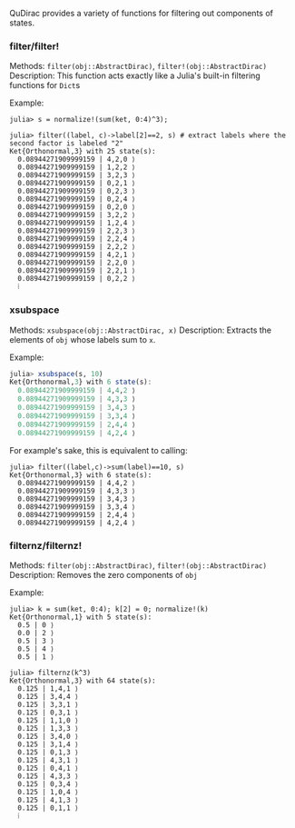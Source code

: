 QuDirac provides a variety of functions for filtering out components of states.

### filter/filter!

Methods: `filter(obj::AbstractDirac)`, `filter!(obj::AbstractDirac)` 
Description: This function acts exactly like a Julia's built-in filtering functions for `Dict`s

Example:

```
julia> s = normalize!(sum(ket, 0:4)^3);

julia> filter((label, c)->label[2]==2, s) # extract labels where the second factor is labeled "2" 
Ket{Orthonormal,3} with 25 state(s):
  0.08944271909999159 | 4,2,0 ⟩
  0.08944271909999159 | 1,2,2 ⟩
  0.08944271909999159 | 3,2,3 ⟩
  0.08944271909999159 | 0,2,1 ⟩
  0.08944271909999159 | 0,2,3 ⟩
  0.08944271909999159 | 0,2,4 ⟩
  0.08944271909999159 | 0,2,0 ⟩
  0.08944271909999159 | 3,2,2 ⟩
  0.08944271909999159 | 1,2,4 ⟩
  0.08944271909999159 | 2,2,3 ⟩
  0.08944271909999159 | 2,2,4 ⟩
  0.08944271909999159 | 2,2,2 ⟩
  0.08944271909999159 | 4,2,1 ⟩
  0.08944271909999159 | 2,2,0 ⟩
  0.08944271909999159 | 2,2,1 ⟩
  0.08944271909999159 | 0,2,2 ⟩
  ⁞
```

### xsubspace

Methods: `xsubspace(obj::AbstractDirac, x)`
Description: Extracts the elements of `obj` whose labels sum to `x`.

Example:

```julia
julia> xsubspace(s, 10)
Ket{Orthonormal,3} with 6 state(s):
  0.08944271909999159 | 4,4,2 ⟩
  0.08944271909999159 | 4,3,3 ⟩
  0.08944271909999159 | 3,4,3 ⟩
  0.08944271909999159 | 3,3,4 ⟩
  0.08944271909999159 | 2,4,4 ⟩
  0.08944271909999159 | 4,2,4 ⟩
```

For example's sake, this is equivalent to calling:

```
julia> filter((label,c)->sum(label)==10, s)
Ket{Orthonormal,3} with 6 state(s):
  0.08944271909999159 | 4,4,2 ⟩
  0.08944271909999159 | 4,3,3 ⟩
  0.08944271909999159 | 3,4,3 ⟩
  0.08944271909999159 | 3,3,4 ⟩
  0.08944271909999159 | 2,4,4 ⟩
  0.08944271909999159 | 4,2,4 ⟩
```

### filternz/filternz!

Methods: `filter(obj::AbstractDirac)`, `filter!(obj::AbstractDirac)` 
Description: Removes the zero components of `obj`

Example:

```
julia> k = sum(ket, 0:4); k[2] = 0; normalize!(k)
Ket{Orthonormal,1} with 5 state(s):
  0.5 | 0 ⟩
  0.0 | 2 ⟩
  0.5 | 3 ⟩
  0.5 | 4 ⟩
  0.5 | 1 ⟩

julia> filternz(k^3)
Ket{Orthonormal,3} with 64 state(s):
  0.125 | 1,4,1 ⟩
  0.125 | 3,4,4 ⟩
  0.125 | 3,3,1 ⟩
  0.125 | 0,3,1 ⟩
  0.125 | 1,1,0 ⟩
  0.125 | 1,3,3 ⟩
  0.125 | 3,4,0 ⟩
  0.125 | 3,1,4 ⟩
  0.125 | 0,1,3 ⟩
  0.125 | 4,3,1 ⟩
  0.125 | 0,4,1 ⟩
  0.125 | 4,3,3 ⟩
  0.125 | 0,3,4 ⟩
  0.125 | 1,0,4 ⟩
  0.125 | 4,1,3 ⟩
  0.125 | 0,1,1 ⟩
  ⁞
```
